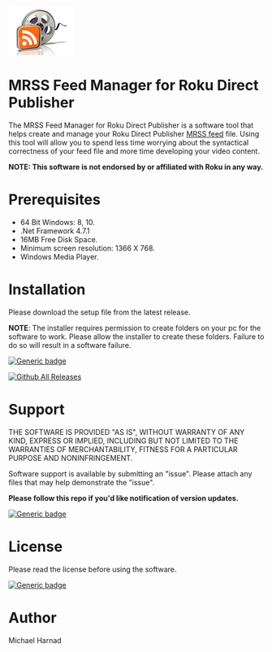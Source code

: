 ![MRSS Feed Manager for Roku Direct Publisher](video-ads-rss.png)
# MRSS Feed Manager for Roku Direct Publisher
The MRSS Feed Manager for Roku Direct Publisher is a software tool that helps create and manage your Roku Direct Publisher [MRSS feed](https://developer.roku.com/docs/specs/direct-publisher-feed-specs/mrss-dp-spec.md) file.  Using this tool will allow you to spend less time worrying about the syntactical correctness of your feed file and more time developing your video content.


**NOTE: This software is not endorsed by or affiliated with Roku in any way.**

# Prerequisites
* 64 Bit Windows: 8, 10.
* .Net Framework 4.7.1
* 16MB Free Disk Space.
* Minimum screen resolution: 1366 X 768.
* Windows Media Player.

# Installation
Please download the setup file from the latest release.

**NOTE**: The installer requires permission to create folders on your pc for the software to work.  Please allow the installer to create these folders.  Failure to do so will result in a software failure.

[![Generic badge](https://img.shields.io/badge/Download-Latest-blue.svg)](https://github.com/rrirower/mrss-feed-manager/releases/latest)

[![Github All Releases](https://img.shields.io/github/downloads/rrirower/mrss-feed-manager/total.svg)](https://github.com/rrirower/mrss-feed-manager/releases/latest)

# Support
THE SOFTWARE IS PROVIDED "AS IS", WITHOUT WARRANTY OF ANY KIND, EXPRESS OR IMPLIED, INCLUDING BUT NOT LIMITED TO THE WARRANTIES OF MERCHANTABILITY, FITNESS FOR A PARTICULAR PURPOSE AND NONINFRINGEMENT.

Software support is available by submitting an "issue".  Please attach any files that may help demonstrate the "issue".

**Please follow this repo if you'd like notification of version updates.**

[![Generic badge](https://img.shields.io/badge/Issues-New-green.svg)](https://github.com/rrirower/mrss-feed-manager/issues/new)

# License
Please read the license before using the software.

[![Generic badge](https://img.shields.io/badge/License-EULA-blue.svg)](https://github.com/rrirower/mrss-feed-manager/blob/master/LICENSE.md)

# Author
Michael Harnad
